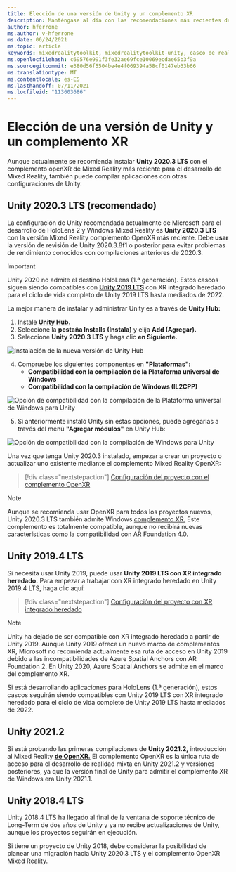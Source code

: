 ```yaml
---
title: Elección de una versión de Unity y un complemento XR
description: Manténgase al día con las recomendaciones más recientes de los complementos de Unity y XR para HoloLens desarrollo de aplicaciones.
author: hferrone
ms.author: v-hferrone
ms.date: 06/24/2021
ms.topic: article
keywords: mixedrealitytoolkit, mixedrealitytoolkit-unity, casco de realidad mixta, casco de realidad mixta de Windows, casco de realidad virtual, unity
ms.openlocfilehash: c69576e991f3fe32ae69fce10069ecdae65b3f9a
ms.sourcegitcommit: e380d56f5504be4e4f069394a58cf0147eb33b66
ms.translationtype: MT
ms.contentlocale: es-ES
ms.lasthandoff: 07/11/2021
ms.locfileid: "113603686"
---
```

# <a name="choosing-a-unity-version-and-xr-plugin"></a>Elección de una versión de Unity y un complemento XR

Aunque actualmente se recomienda instalar **Unity 2020.3 LTS** con el complemento openXR de Mixed Reality más reciente para el desarrollo de Mixed Reality, también puede compilar aplicaciones con otras configuraciones de Unity.

## <a name="unity-20203-lts-recommended"></a>Unity 2020.3 LTS (recomendado)

La configuración de Unity recomendada actualmente de Microsoft para el desarrollo de HoloLens 2 y Windows Mixed Reality es **Unity 2020.3 LTS** con la versión Mixed Reality complemento OpenXR más reciente. Debe **usar** la versión de revisión de Unity 2020.3.8f1 o posterior para evitar problemas de rendimiento conocidos con compilaciones anteriores de 2020.3.

> [!IMPORTANT]
> Unity 2020 no admite el destino HoloLens (1.ª generación). Estos cascos siguen siendo compatibles con **[Unity 2019 LTS](#unity-20194-lts)** con XR integrado heredado para el ciclo de vida completo de Unity 2019 LTS hasta mediados de 2022.

La mejor manera de instalar y administrar Unity es a través de **Unity Hub:**

1. Instale <a href="https://unity3d.com/get-unity/download" target="_blank">**Unity Hub.**</a>
2. Seleccione la **pestaña Installs (Instala)** y elija **Add (Agregar).**
3. Seleccione **Unity 2020.3 LTS** y haga clic **en Siguiente.**

![Instalación de la nueva versión de Unity Hub](images/unity-hub-img-01.png)

4. Compruebe los siguientes componentes en **"Plataformas":**
    * **Compatibilidad con la compilación de la Plataforma universal de Windows**
    * **Compatibilidad con la compilación de Windows (IL2CPP)**

![Opción de compatibilidad con la compilación de la Plataforma universal de Windows para Unity](../images/Unity_Install_Option_UWP.png)

5. Si anteriormente instaló Unity sin estas opciones, puede agregarlas a través del menú **"Agregar módulos"** en Unity Hub:

![Opción de compatibilidad con la compilación de Windows para Unity](../images/Unity_Install_Option_UWP2.png)

Una vez que tenga Unity 2020.3 instalado, empezar a crear un proyecto o actualizar uno existente mediante el complemento Mixed Reality OpenXR:

> [!div class="nextstepaction"]
> [Configuración del proyecto con el complemento OpenXR](xr-project-setup.md?tabs=openxr)

> [!NOTE]
> Aunque se recomienda usar OpenXR para todos los proyectos nuevos, Unity 2020.3 LTS también admite Windows [complemento XR.](xr-project-setup.md?tabs=windowsxr) Este complemento es totalmente compatible, aunque no recibirá nuevas características como la compatibilidad con AR Foundation 4.0.

## <a name="unity-20194-lts"></a>Unity 2019.4 LTS

Si necesita usar Unity 2019, puede usar **Unity 2019 LTS con XR integrado heredado.** Para empezar a trabajar con XR integrado heredado en Unity 2019.4 LTS, haga clic aquí:

> [!div class="nextstepaction"]
> [Configuración del proyecto con XR integrado heredado](xr-project-setup.md?tabs=legacy)

> [!NOTE]
> Unity ha dejado de ser compatible con XR integrado heredado a partir de Unity 2019.  Aunque Unity 2019 ofrece un nuevo marco de complementos XR, Microsoft no recomienda actualmente esa ruta de acceso en Unity 2019 debido a las incompatibilidades de Azure Spatial Anchors con AR Foundation 2.  En Unity 2020, Azure Spatial Anchors se admite en el marco del complemento XR.

Si está desarrollando aplicaciones para HoloLens (1.ª generación), estos cascos seguirán siendo compatibles con Unity 2019 LTS con XR integrado heredado para el ciclo de vida completo de Unity 2019 LTS hasta mediados de 2022.

## <a name="unity-20212"></a>Unity 2021.2

Si está probando las primeras compilaciones de **Unity 2021.2,** introducción al Mixed Reality [**de OpenXR.**](xr-project-setup.md?tabs=openxr) El complemento OpenXR es la única ruta de acceso para el desarrollo de realidad mixta en Unity 2021.2 y versiones posteriores, ya que la versión final de Unity para admitir el complemento XR de Windows era Unity 2021.1.

## <a name="unity-20184-lts"></a>Unity 2018.4 LTS

Unity 2018.4 LTS ha llegado al final de la ventana de soporte técnico de Long-Term de dos años de Unity y ya no recibe actualizaciones de Unity, aunque los proyectos seguirán en ejecución.

Si tiene un proyecto de Unity 2018, debe considerar la posibilidad de planear una migración hacia Unity 2020.3 LTS y el complemento OpenXR Mixed Reality.